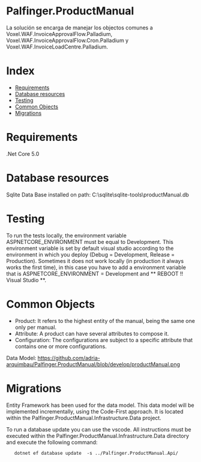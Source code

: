 # Palfinger.ProductManual

La solución se encarga de manejar los objectos comunes a Voxel.WAF.InvoiceApprovalFlow.Palladium, Voxel.WAF.InvoiceApprovalFlow.Cron.Palladium y Voxel.WAF.InvoiceLoadCentre.Palladium.

# Index
- [Requirements](#requirements)
- [Database resources](#database-resources)
- [Testing](#testing)
- [Common Objects](#common-objects)
- [Migrations](#migrations)

# Requirements

.Net Core 5.0

# Database resources

Sqlite Data Base installed on path: C:\sqlite\sqlite-tools\productManual.db

# Testing

To run the tests locally, the environment variable ASPNETCORE_ENVIRONMENT must be equal to Development. This environment variable is set by default visual studio according to the environment in which you deploy (Debug = Development, Release = Production). Sometimes it does not work locally (in production it always works the first time), in this case you have to add a environment variable that is ASPNETCORE_ENVIRONMENT = Development and ** REBOOT !! Visual Studio **.

# Common Objects

  - Product: It refers to the highest entity of the manual, being the same one only per manual.
  - Attribute: A product can have several attributes to compose it.
  - Configuration: The configurations are subject to a specific attribute that contains one or more configurations.
  
Data Model: https://github.com/adria-arquimbau/Palfinger.ProductManual/blob/develop/productManual.png

# Migrations
Entity Framework has been used for the data model. This data model will be implemented incrementally, using the Code-First approach. It is located within the Palfinger.ProductManual.Infrastructure.Data project.

To run a database update you can use the vscode. All instructions must be executed within the Palfinger.ProductManual.Infrastructure.Data directory and execute the following command:

```
   dotnet ef database update  -s ../Palfinger.ProductManual.Api/
```

